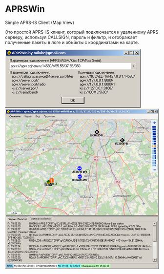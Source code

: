 # APRSWin

Simple APRS-IS Client (Map View)

Это простой APRS-IS клиент, который подключается к удаленному
APRS серверу, используя CALLSIGN, пароль и фильтр, и отображает
полученные пакеты в логе и объйкты с координатами на карте. 

<img src="window1.png"/>
<img src="window.png"/>
